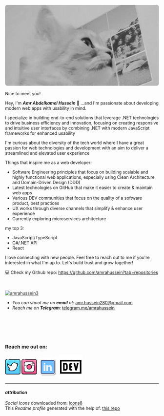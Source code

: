 ![cat wondering](https://github.com/amrahussein/amrahussein/blob/main/assets/cat-wondering.png)
<p> Nice to meet you! </P>

Hey, I'm ___Amr Abdelkamel Hussein___ 👋 ...and I'm passionate about developing modern web apps with usability in mind.

I specialize in building end-to-end solutions that leverage .NET technologies to drive business efficiency and innovation, focusing on creating responsive and intuitive user interfaces by combining .NET with modern JavaScript frameworks for enhanced usability

I'm curious about the diversity of the tech world where I have a great passion for web technologies and development with an aim to deliver a streamlined and elevated user experience

Things that inspire me as a web developer:
* Software Engineering principles that focus on building scalable and highly functional web applications, especially using Clean Architecture and Domain-Driven Design (DDD)
* Latest technologies on GitHub that make it easier to create & maintain web apps
* Various DEV communities that focus on the quality of a software product, best practices
* UX works through diverse channels that simplify & enhance user experience
* Currently exploring microservices architecture

my top 3:
* JavaScript/TypeScript
* C#/.NET API
* React


I love connecting with new people. Feel free to reach out to me if you're interested in what I'm up to. Let's build trust and grow together!


💻 Check my Github repo: https://github.com/amrahussein?tab=repositories

&nbsp;


<p align="left"> <a href="https://twitter.com/amrahussein3" target="blank"><img src="https://img.shields.io/twitter/follow/amrahussein3?logo=twitter&style=for-the-badge" alt="amrahussein3" /></a> </p>



- _You can shoot me an __email__ at:_ amr.hussein280@gmail.com
- _Reach me on __Telegram__:_ [telegram.me/amrahussein](https://telegram.me/amrahussein/)


&nbsp;
<!--
### latest posts
soon -->
<!-- BLOG-POST-LIST:START -->
<!-- BLOG-POST-LIST:END -->
&nbsp;
---

<h3>Reach me out on:</h3>
<p>

<a target="_blank" href="https://twitter.com/amrahussein3" target="blank"><img align="center" src="https://github.com/amrahussein/amrahussein/blob/main/assets/icons8-twitter-64.png" alt="amrahussein" height="50" width="50" /></a>
<a target="_blank" href="https://instagram.com/amrahussein3" target="blank"><img align="center" src="https://github.com/amrahussein/amrahussein/blob/main/assets/icons8-instagram-64.png" alt="amrahussein" height="50" width="50" /></a>
<a target="_blank" href="https://linkedin.com/in/amrahussein" target="blank"><img align="center" src="https://github.com/amrahussein/amrahussein/blob/main/assets/icons8-linkedin-100.png" alt="amrahussein" height="63" width="63" /></a>
<a target="_blank" href="https://dev.to/amrahussein" target="blank"><img align="center" src="https://github.com/amrahussein/amrahussein/blob/main/assets/icons8-dev.svg" alt="amromoorie" height="80" width="80" /></a>

</p>


---
#### ___attribution___
_Social Icons_ downloaded from: <a target="_blank" href="https://icons8.com">Icons8</a>
<br>
This *Readme profile* generated with the help of: <a target="_blank" href="https://github.com/rahuldkjain/github-profile-readme-generator">this repo</a>
